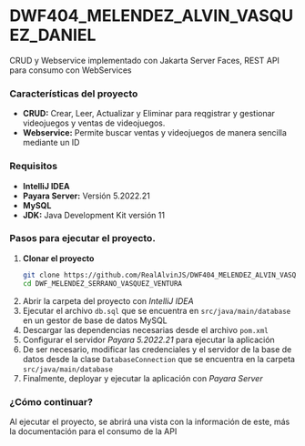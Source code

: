 # DWF404_MELENDEZ_ALVIN_VASQUEZ_DANIEL

CRUD y Webservice implementado con Jakarta Server Faces, REST API para consumo con WebServices

### Características del proyecto
- **CRUD:** Crear, Leer, Actualizar y Eliminar para reqgistrar y gestionar videojuegos y ventas de videojuegos.
- **Webservice:** Permite buscar ventas y videojuegos de manera sencilla mediante un ID

### Requisitos
- **IntelliJ IDEA**
- **Payara Server:** Versión 5.2022.21
- **MySQL**
- **JDK:** Java Development Kit versión 11

### Pasos para ejecutar el proyecto.

1. **Clonar el proyecto**
   ```sh
   git clone https://github.com/RealAlvinJS/DWF404_MELENDEZ_ALVIN_VASQUEZ_DANIEL.git
   cd DWF_MELENDEZ_SERRANO_VASQUEZ_VENTURA

2. Abrir la carpeta del proyecto con *IntelliJ IDEA*
3. Ejecutar el archivo `db.sql` que se encuentra en `src/java/main/database` en un gestor de base de datos MySQL
4. Descargar las dependencias necesarias desde el archivo `pom.xml`
5. Configurar el servidor *Payara 5.2022.21* para ejecutar la aplicación
6. De ser necesario, modificar las credenciales y el servidor de la base de datos desde la clase `DatabaseConnection` que se encuentra en la carpeta `src/java/main/database`
7. Finalmente, deployar y ejecutar la aplicación con *Payara Server*

### ¿Cómo continuar?
Al ejecutar el proyecto, se abrirá una vista con la información de este, más la documentación para el consumo de la API

